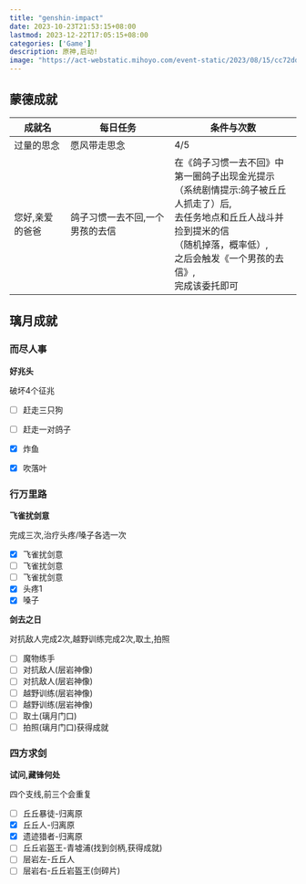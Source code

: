 ```yaml
---
title: "genshin-impact"
date: 2023-10-23T21:53:15+08:00
lastmod: 2023-12-22T17:05:15+08:00
categories: ['Game']
description: 原神,启动!
image: "https://act-webstatic.mihoyo.com/event-static/2023/08/15/cc72ddf351003a4a9b618e5f4697dad0_2771553456903788244.jpg"
---
```


## 蒙德成就

| 成就名 | 每日任务 | 条件与次数 |
| --- | --- | --- |
| 过量的思念 | 愿风带走思念 | 4/5 |
| 您好,亲爱的爸爸 | 鸽子习惯一去不回,一个男孩的去信 | 在《鸽子习惯一去不回》中<br>第一圈鸽子出现金光提示<br>（系统剧情提示:鸽子被丘丘人抓走了）后,<br>去任务地点和丘丘人战斗并捡到提米的信<br>（随机掉落，概率低）,<br>之后会触发《一个男孩的去信》,<br>完成该委托即可 |


## 璃月成就

### 而尽人事

**好兆头**

破坏4个征兆

- [ ] 赶走三只狗
- [ ] 赶走一对鸽子
- [x] 炸鱼
- [x] 吹落叶


### 行万里路

**飞雀扰剑意**

完成三次,治疗头疼/嗓子各选一次

- [x] 飞雀扰剑意
- [ ] 飞雀扰剑意
- [ ] 飞雀扰剑意
- [x] 头疼1
- [x] 嗓子

**剑去之日**

对抗敌人完成2次,越野训练完成2次,取土,拍照

- [ ] 魔物练手
- [ ] 对抗敌人(层岩神像)
- [ ] 对抗敌人(层岩神像)
- [ ] 越野训练(层岩神像)
- [ ] 越野训练(层岩神像)
- [ ] 取土(璃月门口)
- [ ] 拍照(璃月门口)获得成就

### 四方求剑

**试问,藏锋何处**

四个支线,前三个会重复

- [ ] 丘丘暴徒-归离原
- [x] 丘丘人-归离原
- [x] 遗迹猎者-归离原
- [ ] 丘丘岩盔王-青墟浦(找到剑柄,获得成就)
- [ ] 层岩左-丘丘人
- [ ] 层岩右-丘丘岩盔王(剑碎片)
